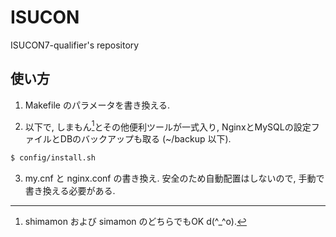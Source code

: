# ISUCON
ISUCON7-qualifier's repository

## 使い方
1. Makefile のパラメータを書き換える.

2. 以下で, しまもん[^しまもん]とその他便利ツールが一式入り,
NginxとMySQLの設定ファイルとDBのバックアップも取る (~/backup 以下).
```bash
$ config/install.sh
```
[^しまもん]: shimamon および simamon のどちらでもOK d(^_^o).

3. my.cnf と nginx.conf の書き換え.
安全のため自動配置はしないので, 手動で書き換える必要がある.
